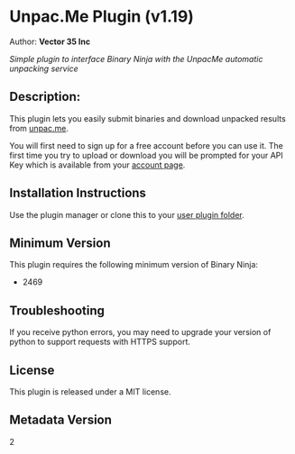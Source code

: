 # Unpac.Me Plugin (v1.19)
Author: **Vector 35 Inc**

_Simple plugin to interface Binary Ninja with the UnpacMe automatic unpacking service_

## Description:

This plugin lets you easily submit binaries and download unpacked results from [unpac.me](https://unpac.me/).

You will first need to sign up for a free account before you can use it. The first time you try to upload or download you will be prompted for your API Key which is available from your [account page](https://www.unpac.me/account).

## Installation Instructions

Use the plugin manager or clone this to your [user plugin folder](https://docs.binary.ninja/getting-started.html#user-folder).

## Minimum Version

This plugin requires the following minimum version of Binary Ninja:

* 2469

## Troubleshooting

If you receive python errors, you may need to upgrade your version of python to support requests with HTTPS support.

## License

This plugin is released under a MIT license.

## Metadata Version

2
